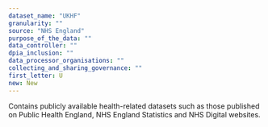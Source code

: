 ```yaml
---
dataset_name: "UKHF"
granularity: ""
source: "NHS England"
purpose_of_the_data: ""
data_controller: ""
dpia_inclusion: ""
data_processor_organisations: ""
collecting_and_sharing_governance: ""
first_letter: U
new: New
---
```

Contains publicly available health-related datasets such as those published on Public Health England, NHS England Statistics and NHS Digital websites.